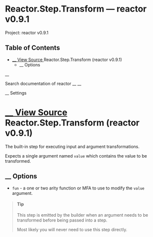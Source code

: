 # Reactor.Step.Transform — reactor v0.9.1

Project: reactor v0.9.1

## Table of Contents

- [ __ View Source ](external_link) Reactor.Step.Transform (reactor v0.9.1)
  - __ Options

__

Search documentation of reactor __ __

__ Settings

#  [ __ View Source ](external_link) Reactor.Step.Transform (reactor v0.9.1)

The built-in step for executing input and argument transformations.

Expects a single argument named `value` which contains the value to be transformed.

##  __ Options

  * `fun` \- a one or two arity function or MFA to use to modify the `value` argument.



> #### Tip
> 
> This step is emitted by the builder when an argument needs to be transformed before being passed into a step.
> 
> Most likely you will never need to use this step directly.
